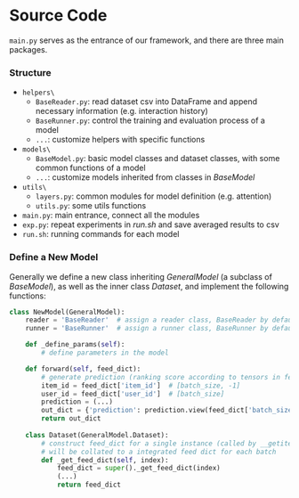 # Source Code	

`main.py` serves as the entrance of our framework, and there are three main packages. 

### Structure

- `helpers\`
  - `BaseReader.py`: read dataset csv into DataFrame and append necessary information (e.g. interaction history)
  - `BaseRunner.py`: control the training and evaluation process of a model
  - `...`: customize helpers with specific functions
- `models\`
  - `BaseModel.py`: basic model classes and dataset classes, with some common functions of a model
  - `...`: customize models inherited from classes in *BaseModel*
- `utils\`
  - `layers.py`: common modules for model definition (e.g. attention)
  - `utils.py`: some utils functions
- `main.py`: main entrance, connect all the modules
- `exp.py`: repeat experiments in *run.sh* and save averaged results to csv 
- `run.sh`: running commands for each model



### Define a New Model

Generally we define a new class inheriting *GeneralModel* (a subclass of *BaseModel*), as well as the inner class *Dataset*, and implement the following functions:

```python
class NewModel(GeneralModel):
    reader = 'BaseReader'  # assign a reader class, BaseReader by default
    runner = 'BaseRunner'  # assign a runner class, BaseRunner by default

    def _define_params(self):
        # define parameters in the model

    def forward(self, feed_dict):
        # generate prediction (ranking score according to tensors in feed_dict)
        item_id = feed_dict['item_id']  # [batch_size, -1]
        user_id = feed_dict['user_id']  # [batch_size]
        prediction = (...)
        out_dict = {'prediction': prediction.view(feed_dict['batch_size'], -1)}
        return out_dict
    
    class Dataset(GeneralModel.Dataset):
        # construct feed_dict for a single instance (called by __getitem__)
        # will be collated to a integrated feed dict for each batch
        def _get_feed_dict(self, index):
            feed_dict = super()._get_feed_dict(index)
            (...)
            return feed_dict
```

